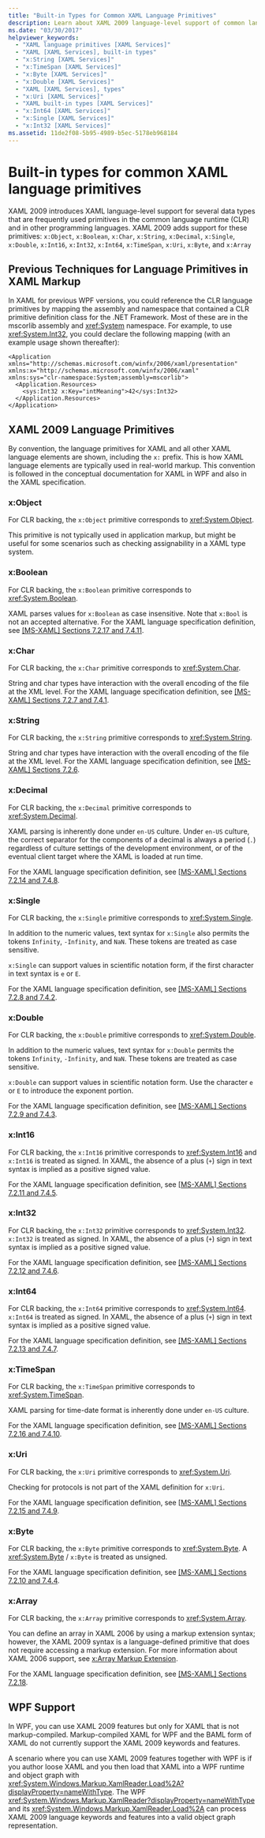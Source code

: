 ```yaml
---
title: "Built-in Types for Common XAML Language Primitives"
description: Learn about XAML 2009 language-level support of common language runtime (CLR) primitives.
ms.date: "03/30/2017"
helpviewer_keywords:
  - "XAML language primitives [XAML Services]"
  - "XAML [XAML Services], built-in types"
  - "x:String [XAML Services]"
  - "x:TimeSpan [XAML Services]"
  - "x:Byte [XAML Services]"
  - "x:Double [XAML Services]"
  - "XAML [XAML Services], types"
  - "x:Uri [XAML Services]"
  - "XAML built-in types [XAML Services]"
  - "x:Int64 [XAML Services]"
  - "x:Single [XAML Services]"
  - "x:Int32 [XAML Services]"
ms.assetid: 11de2f08-5b95-4989-b5ec-5178eb968184
---
```

# Built-in types for common XAML language primitives

XAML 2009 introduces XAML language-level support for several data types that are frequently used primitives in the common language runtime (CLR) and in other programming languages. XAML 2009 adds support for these primitives: `x:Object`, `x:Boolean`, `x:Char`, `x:String`, `x:Decimal`, `x:Single`, `x:Double`, `x:Int16`, `x:Int32`, `x:Int64`, `x:TimeSpan`, `x:Uri`, `x:Byte`, and `x:Array`

## Previous Techniques for Language Primitives in XAML Markup

In XAML for previous WPF versions, you could reference the CLR language primitives by mapping the assembly and namespace that contained a CLR primitive definition class for the .NET Framework. Most of these are in the mscorlib assembly and <xref:System> namespace. For example, to use <xref:System.Int32>, you could declare the following mapping (with an example usage shown thereafter):

```xaml
<Application xmlns="http://schemas.microsoft.com/winfx/2006/xaml/presentation"
xmlns:x="http://schemas.microsoft.com/winfx/2006/xaml"
xmlns:sys="clr-namespace:System;assembly=mscorlib">
  <Application.Resources>
    <sys:Int32 x:Key="intMeaning">42</sys:Int32>
  </Application.Resources>
</Application>
```

## XAML 2009 Language Primitives

By convention, the language primitives for XAML and all other XAML language elements are shown, including the `x:` prefix. This is how XAML language elements are typically used in real-world markup. This convention is followed in the conceptual documentation for XAML in WPF and also in the XAML specification.

### x:Object

For CLR backing, the `x:Object` primitive corresponds to <xref:System.Object>.

This primitive is not typically used in application markup, but might be useful for some scenarios such as checking assignability in a XAML type system.

### x:Boolean

For CLR backing, the `x:Boolean` primitive corresponds to <xref:System.Boolean>.

XAML parses values for `x:Boolean` as case insensitive. Note that `x:Bool` is not an accepted alternative. For the XAML language specification definition, see [\[MS-XAML\] Sections 7.2.17 and 7.4.11](/openspecs/microsoft_domain_specific_languages/ms-xaml/fd13e8ed-dd75-4767-92cf-e418d2c39817).

### x:Char

For CLR backing, the `x:Char` primitive corresponds to <xref:System.Char>.

String and char types have interaction with the overall encoding of the file at the XML level. For the XAML language specification definition, see [\[MS-XAML\] Sections 7.2.7 and 7.4.1](/openspecs/microsoft_domain_specific_languages/ms-xaml/fd13e8ed-dd75-4767-92cf-e418d2c39817).

### x:String

For CLR backing, the `x:String` primitive corresponds to <xref:System.String>.

String and char types have interaction with the overall encoding of the file at the XML level. For the XAML language specification definition, see [\[MS-XAML\] Sections 7.2.6](/openspecs/microsoft_domain_specific_languages/ms-xaml/fd13e8ed-dd75-4767-92cf-e418d2c39817).

### x:Decimal

For CLR backing, the `x:Decimal` primitive corresponds to <xref:System.Decimal>.

XAML parsing is inherently done under `en-US` culture. Under `en-US` culture, the correct separator for the components of a decimal is always a period (`.`) regardless of culture settings of the development environment, or of the eventual client target where the XAML is loaded at run time.

For the XAML language specification definition, see [\[MS-XAML\] Sections 7.2.14 and 7.4.8](/openspecs/microsoft_domain_specific_languages/ms-xaml/fd13e8ed-dd75-4767-92cf-e418d2c39817).

### x:Single

For CLR backing, the `x:Single` primitive corresponds to <xref:System.Single>.

In addition to the numeric values, text syntax for `x:Single` also permits the tokens `Infinity`, `-Infinity`, and `NaN`. These tokens are treated as case sensitive.

`x:Single` can support values in scientific notation form, if the first character in text syntax is `e` or `E`.

For the XAML language specification definition, see [\[MS-XAML\] Sections 7.2.8 and 7.4.2](/openspecs/microsoft_domain_specific_languages/ms-xaml/fd13e8ed-dd75-4767-92cf-e418d2c39817).

### x:Double

For CLR backing, the `x:Double` primitive corresponds to <xref:System.Double>.

In addition to the numeric values, text syntax for `x:Double` permits the tokens `Infinity`, `-Infinity`, and `NaN`. These tokens are treated as case sensitive.

`x:Double` can support values in scientific notation form. Use the character `e` or `E` to introduce the exponent portion.

For the XAML language specification definition, see [\[MS-XAML\] Sections 7.2.9 and 7.4.3](/openspecs/microsoft_domain_specific_languages/ms-xaml/fd13e8ed-dd75-4767-92cf-e418d2c39817).

### x:Int16

For CLR backing, the `x:Int16` primitive corresponds to <xref:System.Int16> and `x:Int16` is treated as signed. In XAML, the absence of a plus (`+`) sign in text syntax is implied as a positive signed value.

For the XAML language specification definition, see [\[MS-XAML\] Sections 7.2.11 and 7.4.5](/openspecs/microsoft_domain_specific_languages/ms-xaml/fd13e8ed-dd75-4767-92cf-e418d2c39817).

### x:Int32

For CLR backing, the `x:Int32` primitive corresponds to <xref:System.Int32>. `x:Int32` is treated as signed. In XAML, the absence of a plus (`+`) sign in text syntax is implied as a positive signed value.

For the XAML language specification definition, see [\[MS-XAML\] Sections 7.2.12 and 7.4.6](/openspecs/microsoft_domain_specific_languages/ms-xaml/fd13e8ed-dd75-4767-92cf-e418d2c39817).

### x:Int64

For CLR backing, the `x:Int64` primitive corresponds to <xref:System.Int64>. `x:Int64` is treated as signed. In XAML, the absence of a plus (`+`) sign in text syntax is implied as a positive signed value.

For the XAML language specification definition, see [\[MS-XAML\] Sections 7.2.13 and 7.4.7](/openspecs/microsoft_domain_specific_languages/ms-xaml/fd13e8ed-dd75-4767-92cf-e418d2c39817).

### x:TimeSpan

For CLR backing, the `x:TimeSpan` primitive corresponds to <xref:System.TimeSpan>.

XAML parsing for time-date format is inherently done under `en-US` culture.

For the XAML language specification definition, see [\[MS-XAML\] Sections 7.2.16 and 7.4.10](/openspecs/microsoft_domain_specific_languages/ms-xaml/fd13e8ed-dd75-4767-92cf-e418d2c39817).

### x:Uri

For CLR backing, the `x:Uri` primitive corresponds to <xref:System.Uri>.

Checking for protocols is not part of the XAML definition for `x:Uri`.

For the XAML language specification definition, see [\[MS-XAML\] Sections 7.2.15 and 7.4.9](/openspecs/microsoft_domain_specific_languages/ms-xaml/fd13e8ed-dd75-4767-92cf-e418d2c39817).

### x:Byte

For CLR backing, the `x:Byte` primitive corresponds to <xref:System.Byte>. A <xref:System.Byte> / `x:Byte` is treated as unsigned.

For the XAML language specification definition, see [\[MS-XAML\] Sections 7.2.10 and 7.4.4](/openspecs/microsoft_domain_specific_languages/ms-xaml/fd13e8ed-dd75-4767-92cf-e418d2c39817).

### x:Array

For CLR backing, the `x:Array` primitive corresponds to <xref:System.Array>.

You can define an array in XAML 2006  by using a markup extension syntax; however, the XAML 2009 syntax is a language-defined primitive that does not require accessing a markup extension. For more information about XAML 2006 support, see [x:Array Markup Extension](xarray-markup-extension.md).

For the XAML language specification definition, see [\[MS-XAML\] Sections 7.2.18](/openspecs/microsoft_domain_specific_languages/ms-xaml/fd13e8ed-dd75-4767-92cf-e418d2c39817).

## WPF Support

In WPF, you can use XAML 2009 features but only for XAML that is not markup-compiled. Markup-compiled XAML for WPF and the BAML form of XAML do not currently support the XAML 2009 keywords and features.

A scenario where you can use XAML 2009 features together with WPF is if you author loose XAML and you then load that XAML into a WPF runtime and object graph with <xref:System.Windows.Markup.XamlReader.Load%2A?displayProperty=nameWithType>. The WPF <xref:System.Windows.Markup.XamlReader?displayProperty=nameWithType> and its <xref:System.Windows.Markup.XamlReader.Load%2A> can process XAML 2009 language keywords and features into a valid object graph representation.
